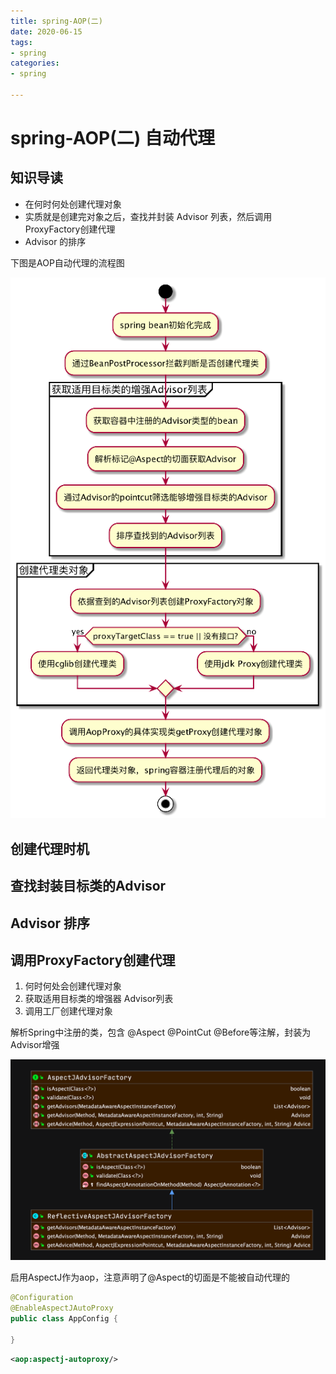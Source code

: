 ```yaml
---
title: spring-AOP(二)
date: 2020-06-15
tags:
- spring 
categories:
- spring

---
```


# spring-AOP(二) 自动代理

## 知识导读

- 在何时何处创建代理对象
- 实质就是创建完对象之后，查找并封装 Advisor 列表，然后调用ProxyFactory创建代理
- Advisor 的排序

下图是AOP自动代理的流程图

![OvU9uS](https://raw.githubusercontent.com/aspiresnow/aspiresnow.github.io/hexo/source/blog_images/2020/06/OvU9uS.png)

## 创建代理时机

## 查找封装目标类的Advisor

## Advisor 排序

## 调用ProxyFactory创建代理

1. 何时何处会创建代理对象
2. 获取适用目标类的增强器 Advisor列表
3. 调用工厂创建代理对象



解析Spring中注册的类，包含 @Aspect @PointCut @Before等注解，封装为Advisor增强

![image](https://github.com/aspiresnow/aspiresnow.github.io/blob/hexo/source/blog_images/spring/%E8%A7%A3%E6%9E%90AspectJ%E4%B8%BAAdvisor.png?raw=true)

启用AspectJ作为aop，注意声明了@Aspect的切面是不能被自动代理的

```java
@Configuration
@EnableAspectJAutoProxy
public class AppConfig {

}
```

```xml
<aop:aspectj-autoproxy/>
```
